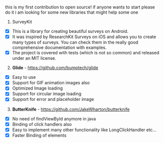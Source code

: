 this is my first contribution to open source!
if anyone wants to start please do it 
i am looking for some new libraries that might help some one


1. SurveyKit
-[x] This is a library for creating beautiful surveys on Android.
-[x] It was inspired by ResearchKit Surveys on iOS and allows you to create many types of surveys. You can check them in the really good comprehensive documentation with examples.
-[x] The project is covered with tests (which is not so common) and released under an MIT license.

2. **Glide** - https://github.com/bumptech/glide
- [x] Easy to use
- [x] Support for GIF animation images also
- [x] Optimized Image loading
- [x] Support for circular image loading
- [x] Support for error and placeholder image

3. **ButterKnife** - https://github.com/JakeWharton/butterknife
- [x] No need of findViewById anymore in java
- [x] Binding of click handlers also
- [x] Easy to implement many other functionality like LongClickHandler etc...
- [x] Faster Binding of elements
